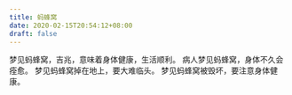 ```yaml
---
title: 蚂蜂窝
date: 2020-02-15T20:54:12+08:00
draft: false
---
```


梦见蚂蜂窝，吉兆，意味着身体健康，生活顺利。
病人梦见蚂蜂窝，身体不久会痊愈。
梦见蚂蜂窝掉在地上，要大难临头。
梦见蚂蜂窝被毁坏，要注意身体健康。
